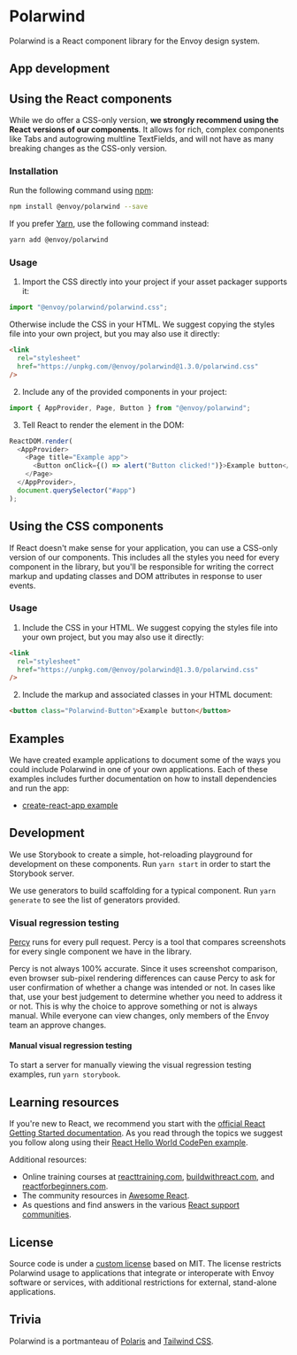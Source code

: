 # Polarwind

Polarwind is a React component library for the Envoy design system.

## App development

## Using the React components

While we do offer a CSS-only version, **we strongly recommend using the React versions of
our components**. It allows for rich, complex components like Tabs and autogrowing
multline TextFields, and will not have as many breaking changes as the CSS-only version.

### Installation

Run the following command using [npm](https://www.npmjs.com/):

```bash
npm install @envoy/polarwind --save
```

If you prefer [Yarn](https://yarnpkg.com/en/), use the following command instead:

```bash
yarn add @envoy/polarwind
```

### Usage

1. Import the CSS directly into your project if your asset packager supports it:

```js
import "@envoy/polarwind/polarwind.css";
```

Otherwise include the CSS in your HTML. We suggest copying the styles file into your own
project, but you may also use it directly:

```html
<link
  rel="stylesheet"
  href="https://unpkg.com/@envoy/polarwind@1.3.0/polarwind.css"
/>
```

2. Include any of the provided components in your project:

```js
import { AppProvider, Page, Button } from "@envoy/polarwind";
```

3. Tell React to render the element in the DOM:

```js
ReactDOM.render(
  <AppProvider>
    <Page title="Example app">
      <Button onClick={() => alert("Button clicked!")}>Example button</Button>
    </Page>
  </AppProvider>,
  document.querySelector("#app")
);
```

## Using the CSS components

If React doesn't make sense for your application, you can use a CSS-only version of our
components. This includes all the styles you need for every component in the library, but
you'll be responsible for writing the correct markup and updating classes and DOM
attributes in response to user events.

### Usage

1. Include the CSS in your HTML. We suggest copying the styles file into your own project,
   but you may also use it directly:

```html
<link
  rel="stylesheet"
  href="https://unpkg.com/@envoy/polarwind@1.3.0/polarwind.css"
/>
```

2. Include the markup and associated classes in your HTML document:

```html
<button class="Polarwind-Button">Example button</button>
```

## Examples

We have created example applications to document some of the ways you could include
Polarwind in one of your own applications. Each of these examples includes further
documentation on how to install dependencies and run the app:

- [create-react-app
  example](https://github.com/envoy/polarwind/tree/master/examples/create-react-app)

## Development

We use Storybook to create a simple, hot-reloading playground for development on these
components. Run `yarn start` in order to start the Storybook server.

We use generators to build scaffolding for a typical component. Run `yarn generate` to see
the list of generators provided.

### Visual regression testing

[Percy](https://percy.io/) runs for every pull request. Percy is a tool that compares
screenshots for every single component we have in the library.

Percy is not always 100% accurate. Since it uses screenshot comparison, even browser
sub-pixel rendering differences can cause Percy to ask for user confirmation of whether a
change was intended or not. In cases like that, use your best judgement to determine
whether you need to address it or not. This is why the choice to approve something or not
is always manual. While everyone can view changes, only members of the Envoy team an
approve changes.

#### Manual visual regression testing

To start a server for manually viewing the visual regression testing examples, run `yarn storybook`.

## Learning resources

If you're new to React, we recommend you start with the [official React Getting Started
documentation](https://facebook.github.io/react/docs/hello-world.html). As you read
through the topics we suggest you follow along using their [React Hello World CodePen
example](http://codepen.io/gaearon/pen/ZpvBNJ?editors=0010).

Additional resources:

- Online training courses at [reacttraining.com](http://reacttraining.com),
  [buildwithreact.com](http://buildwithreact.com), and
  [reactforbeginners.com](http://reactforbeginners.com).
- The community resources in [Awesome React](https://github.com/enaqx/awesome-react).
- As questions and find answers in the various [React support
  communities](https://facebook.github.io/react/community/support.html).

## License

Source code is under a [custom license](LICENSE.md) based on MIT. The license restricts
Polarwind usage to applications that integrate or interoperate with Envoy software or
services, with additional restrictions for external, stand-alone applications.

## Trivia

Polarwind is a portmanteau of [Polaris](https://polaris.shopify.com) and [Tailwind
CSS](https://tailwindcss.com/).
